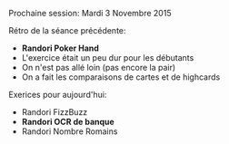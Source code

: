 Prochaine session:
Mardi 3 Novembre 2015

Rétro de la séance précédente:
- **Randori Poker Hand**
- L'exercice était un peu dur pour les débutants
- On n'est pas allé loin (pas encore la pair)
- On a fait les comparaisons de cartes et de highcards

Exerices pour aujourd'hui:
- Randori FizzBuzz
- **Randori OCR de banque**
- Randori Nombre Romains
